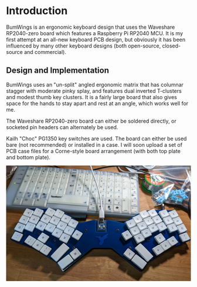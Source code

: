 # Introduction
BumWings is an ergonomic keyboard design that uses the Waveshare RP2040-zero board which features a Raspberry Pi RP2040 MCU.   It is my first attempt at an all-new keyboard PCB design, but obviously it has been influenced by many other keyboard designs (both open-source, closed-source and commercial).

## Design and Implementation

BumWings uses an "un-split" angled ergonomic matrix that has columnar stagger with moderate pinky splay, and features dual inverted T-clusters and modest thumb key clusters.  It is a fairly large board that also gives space for the hands to stay apart and rest at an angle, which works well for me.

The Waveshare RP2040-zero board can either be soldered directly, or socketed pin headers can alternately be used.

Kailh "Choc" PG1350 key switches are used.  The board can either be used bare (not recommended) or installed in a case.  I will soon upload a set of PCB case files for a Corne-style board arrangement (with both top plate and bottom plate).

![](doc/bumwings_v001_prototype_first_build.jpg)

